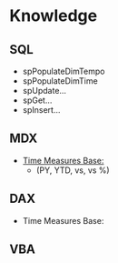 # Knowledge

## SQL
  - spPopulateDimTempo
  - spPopulateDimTime
  - spUpdate...
  - spGet...
  - spInsert...

## MDX
  - [Time Measures Base:](https://github.com/Sbrillo89/Knowledge/blob/master/MDX/Time%20Measures%20Base.txt)
    - (PY, YTD, vs, vs %)
    
## DAX
  - Time Measures Base:

## VBA
    
